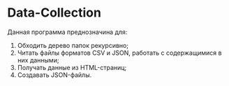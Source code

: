 # Data-Collection
Данная программа преднозначина для:
1. Обходить дерево папок рекурсивно;
2. Читать файлы форматов CSV и JSON, работать с содержащимися в них данными;
3. Получать данные из HTML-страниц;
4. Создавать JSON-файлы.
